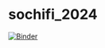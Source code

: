 # sochifi_2024

[![Binder](https://mybinder.org/badge_logo.svg)](https://mybinder.org/v2/gh/SerBraC/sochifi_2024.git/branch)
